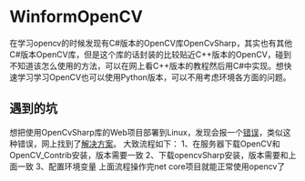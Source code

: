 # WinformOpenCV
在学习opencv的时候发现有C#版本的OpenCV库OpenCvSharp，其实也有其他C#版本OpenCV库，但是这个库的话封装的比较贴近C++版本的OpenCV，碰到不知道该怎么使用的方法，可以在网上看C++版本的教程然后用C#中实现。想快速学习学习OpenCV也可以使用Python版本，可以不用考虑环境各方面的问题。
## 遇到的坑
想把使用OpenCvSharp库的Web项目部署到Linux，发现会报一个[错误](https://github.com/shimat/opencvsharp/issues/983 "错误")，类似这种错误，网上找到了[解决方案](https://github.com/shimat/opencvsharp#ubuntu-1804-1 "解决方案")。
大致流程如下：
1、在服务器下载OpenCV和OpenCV_Contrib安装，版本需要一致
2、下载opencvSharp安装，版本需要和上面一致
3、配置环境变量
上面流程操作完net core项目就能正常使用opencv了
